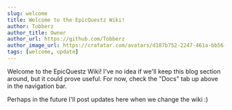 ```yaml
---
slug: welcome
title: Welcome to the EpicQuestz Wiki!
author: Tobberz
author_title: Owner
author_url: https://github.com/Tobberz
author_image_url: https://crafatar.com/avatars/d187b752-2247-461a-bb56-479cfd6eba30?size=100
tags: [welcome, update]
---
```


Welcome to the EpicQuestz Wiki! I've no idea if we'll keep this blog section around, but it could prove useful. For now, check the "Docs" tab up above in the navigation bar.

Perhaps in the future I'll post updates here when we change the wiki :)